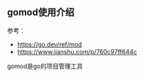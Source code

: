 ## gomod使用介绍

参考：
- https://go.dev/ref/mod
- https://www.jianshu.com/p/760c97ff644c

gomod是go的项目管理工具
